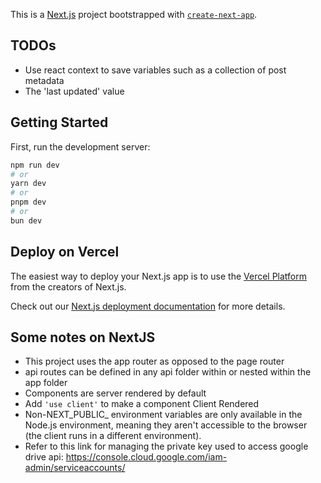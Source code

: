 This is a [Next.js](https://nextjs.org/) project bootstrapped with [`create-next-app`](https://github.com/vercel/next.js/tree/canary/packages/create-next-app).

## TODOs

- Use react context to save variables such as a collection of post metadata
- The 'last updated' value

## Getting Started

First, run the development server:

```bash
npm run dev
# or
yarn dev
# or
pnpm dev
# or
bun dev
```

## Deploy on Vercel

The easiest way to deploy your Next.js app is to use the [Vercel Platform](https://vercel.com/new?utm_medium=default-template&filter=next.js&utm_source=create-next-app&utm_campaign=create-next-app-readme) from the creators of Next.js.

Check out our [Next.js deployment documentation](https://nextjs.org/docs/deployment) for more details.


## Some notes on NextJS

- This project uses the app router as opposed to the page router
- api routes can be defined in any api folder within or nested within the app folder
- Components are server rendered by default
- Add ```'use client'``` to make a component Client Rendered
- Non-NEXT_PUBLIC_ environment variables are only available in the Node.js environment, meaning they aren't accessible to the browser (the client runs in a different environment).
- Refer to this link for managing the private key used to access google drive api: https://console.cloud.google.com/iam-admin/serviceaccounts/
